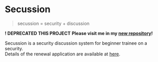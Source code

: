 # Secussion

> secussion = security + discussion 

**! DEPRECATED THIS PROJECT**
**Please visit me in my [new repository](https://github.com/orleika/fjord)!**

Secussion is a security discussion system for beginner trainee on a security.  
Details of the renewal application are available at [here](http://slides.com/orleika/sechack_hukuoka).
